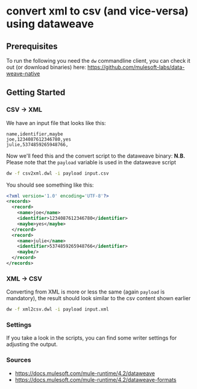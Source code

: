 # convert xml to csv (and vice-versa) using dataweave

## Prerequisites
To run the following you need the `dw` commandline client, you can check it out (or download binaries) here: https://github.com/mulesoft-labs/data-weave-native

## Getting Started

### CSV -> XML
We have an input file that looks like this:
```text
name,identifier,maybe
joe,1234087612346780,yes
julie,5374859265948766,
```

Now we'll feed this and the convert script to the dataweave binary:
**N.B.** Please note that the `payload` variable is used in the dataweave script
```bash
dw -f csv2xml.dwl -i payload input.csv
```

You should see something like this:
```xml
<?xml version='1.0' encoding='UTF-8'?>
<records>
  <record>
    <name>joe</name>
    <identifier>1234087612346780</identifier>
    <maybe>yes</maybe>
  </record>
  <record>
    <name>julie</name>
    <identifier>5374859265948766</identifier>
    <maybe/>
  </record>
</records>

```

### XML -> CSV
Converting from XML is more or less the same (again `payload` is mandatory), the result should look similar to the csv content shown earlier
```bash
dw -f xml2csv.dwl -i payload input.xml
```

### Settings
If you take a look in the scripts, you can find some writer settings for adjusting the output.

### Sources
- https://docs.mulesoft.com/mule-runtime/4.2/dataweave
- https://docs.mulesoft.com/mule-runtime/4.2/dataweave-formats
